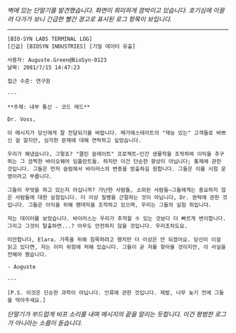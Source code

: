 _벽에 있는 단말기를 발견했습니다. 화면이 희미하게 깜박이고 있습니다. 호기심에 이끌려 다가가 보니 긴급한 빨간 경고로 표시된 로그 항목이 보입니다._

---

```
[BIO-SYN LABS TERMINAL LOG]
[긴급] [BIOSYN INDUSTRIES] [기밀 데이터 유출]

사용자: Auguste.Green@BioSyn-0123
날짜: 2081/7/15 14:47:23

접근 수준: 연구원

---

**주제: 내부 통신 - 코드 레드**

Dr. Voss,

이 메시지가 당신에게 잘 전달되기를 바랍니다. 메가에스테이트의 "재능 있는" 고객들로 바쁘신 걸 알지만, 심각한 문제에 대해 연락하고 싶었습니다.

우리가 해냈습니다, 그렇죠? "클린 슬레이트" 프로젝트—인간 생물학을 조작하여 이익을 추구하는 그 끔찍한 바이오웨어 임플란트들. 하지만 이건 단순한 향상이 아닙니다; 통제에 관한 것입니다. 그들은 먼저 슬럼에서 바이러스의 변종을 방출하길 원합니다. 그들은 이를 시험 운영이라고 부릅니다.

그들이 무엇을 하고 있는지 아십니까? 가난한 사람들, 소외된 사람들—그들에게는 중요하지 않은 사람들에 대한 실험입니다. 더 이상 질병을 근절하는 것이 아닙니다, Dr. 권력에 관한 것입니다. 그들은 이익을 위해 팬데믹을 조작하고 있으며, 우리는 그들의 실험 쥐입니다.

저는 데이터를 보았습니다. 바이러스는 우리가 추적할 수 있는 것보다 더 빠르게 변이합니다. 그리고 그것이 탈출하면...? 아무도 안전하지 않을 것입니다. 우리조차도요.

미안합니다, Elara. 가족을 위해 침묵하려고 했지만 더 이상은 안 되겠어요. 당신이 이걸 읽고 있다면, 저는 이미 위험에 처해 있습니다. 그들이 곧 저를 찾아올 것이지만, 이 사실을 전해야 했습니다.

- Auguste

---

[P.S. 이것은 단순한 과학이 아닙니다. 인류에 관한 것입니다. 제발, 너무 늦기 전에 그들을 막아주세요.]

```

_단말기가 부드럽게 비프 소리를 내며 메시지의 끝을 알리는 듯합니다. 이건 평범한 로그가 아니라는 소름이 돋습니다._
